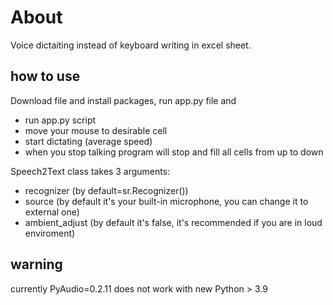 # About
Voice dictaiting instead of keyboard writing in excel sheet.

## how to use

Download file and install packages, run app.py file and 
- run app.py script
- move your mouse to desirable cell
- start dictating (average speed)
- when you stop talking program will stop and fill all cells from up to down

Speech2Text class takes 3 arguments:
- recognizer (by default=sr.Recognizer()) 
- source (by default it's your built-in microphone, you can change it to external one)
- ambient_adjust (by default it's false, it's recommended if you are in loud enviroment)



## warning
currently PyAudio=0.2.11 does not work with new Python > 3.9
